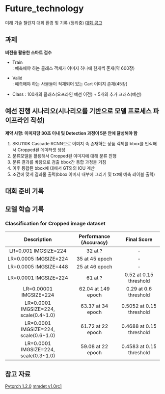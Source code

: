 # Future_technology
미래 기술 챌린지 대회 환경 및 기록 (정리중)
[대회 공고](https://github.com/Algorithm-Study/Future_technology/blob/main/images/%EB%AF%B8%EB%9E%98%EA%B8%B0%EC%88%A0%EC%B1%8C%EB%A6%B0%EC%A7%80.jpg)

## 과제
**비전을 활용한 스마트 검수**
- Train  
    : 예측해야 하는 클래스 객체가 이미지 하나에 한개씩 존재(약 600장)
- Valid  
    : 예측해야 하는 사물들이 적재되어 있는 Cart 이미지 존재(45장)

- Class
    : 100개의 클래스(오프라인 예선 이전) + 5개의 추가 크래스(예선)

## 예선 진행 시나리오(시나리오를 기반으로 모델 프로세스 파이프라인 작성)
**제약 사항: 이미지당 30초 이내 및 Detection 과정이 5분 안에 달성해야 함**
1. SKU110K Cascade RCNN으로 이미지 속 존재하는 상품 객체를 bbox를 인식해서 Cropped된 데이터셋 생성
2. 분류모델을 활용해서 Cropped된 이미지에 대해 분류 진행
3. 분류 결과를 바탕으로 검출 bbox간 통합 과정을 거침
4. 이후 통합된 bbox에 대해서 GT와의 IOU 계산
5. 조건에 맞게 결과물 출력(bbox 이미지 내부에 그리기 및 txt에 예측 레이블 출력)

## 대회 준비 기록

## 모델 학습 기록
### Classification for Cropped image dataset
|      Description       | Performance (Accuracy) | Final Score |
| :--------------------: | :--------------------: | :--------------------: |
|  LR=0.001 IMGSIZE=224  |        32 at ?         |         -              |
| LR=0.0005 IMGSIZE=224  |     35 at 45 epoch     |         -              |
| LR=0.0005 IMGSIZE=448  |     25 at 46 epoch     |         -              |
| LR=0.0001 IMGSIZE=224  |        61 at ?         | 0.52 at 0.15 threshold  |
| LR=0.00001 IMGSIZE=224 |   62.04 at 149 epoch   | 0.29 at 0.6 threshold   |
| LR=0.0001 IMGSIZE=224, scale(0.4~1.0)  | 63.37 at 34 epoch|     0.5052 at 0.15 threshold |
| LR=0.0001 IMGSIZE=224, scale(0.6~1.0)  | 61.72 at 22 epoch|     0.4688 at 0.15 threshold |
| LR=0.0001 IMGSIZE=224, scale(0.3~1.0)  | 59.08 at 22 epoch|     0.4583 at 0.15 threshold |

## 참고 자료
[Pytorch 1.2.0](https://pytorch.org/docs/1.2.0/torchvision/models.html?highlight=models)
[mmdet v1.0rc1](https://github.com/open-mmlab/mmdetection/blob/v1.0rc1/docs/INSTALL.md)
